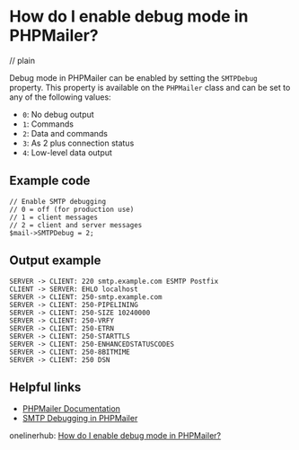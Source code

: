 # How do I enable debug mode in PHPMailer?
// plain

Debug mode in PHPMailer can be enabled by setting the `SMTPDebug` property. This property is available on the `PHPMailer` class and can be set to any of the following values:

- `0`: No debug output
- `1`: Commands
- `2`: Data and commands
- `3`: As 2 plus connection status
- `4`: Low-level data output

## Example code

```
// Enable SMTP debugging
// 0 = off (for production use)
// 1 = client messages
// 2 = client and server messages
$mail->SMTPDebug = 2;
```

## Output example

```
SERVER -> CLIENT: 220 smtp.example.com ESMTP Postfix
CLIENT -> SERVER: EHLO localhost
SERVER -> CLIENT: 250-smtp.example.com
SERVER -> CLIENT: 250-PIPELINING
SERVER -> CLIENT: 250-SIZE 10240000
SERVER -> CLIENT: 250-VRFY
SERVER -> CLIENT: 250-ETRN
SERVER -> CLIENT: 250-STARTTLS
SERVER -> CLIENT: 250-ENHANCEDSTATUSCODES
SERVER -> CLIENT: 250-8BITMIME
SERVER -> CLIENT: 250 DSN
```

## Helpful links
- [PHPMailer Documentation](https://github.com/PHPMailer/PHPMailer/wiki/Troubleshooting)
- [SMTP Debugging in PHPMailer](https://www.sitepoint.com/sending-emails-php-phpmailer/)

onelinerhub: [How do I enable debug mode in PHPMailer?](https://onelinerhub.com/phpmailer/how-do-i-enable-debug-mode-in-phpmailer)
